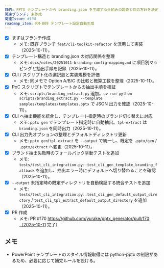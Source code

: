 ```yaml
---
目的: PPTX テンプレートから branding.json を生成する仕組みの調査と対応方針を決定する
関連ブランチ: 未作成
関連Issue: #134
roadmap_item: RM-009 テンプレート設定自動生成
---
```


- [x] まずはブランチ作成
  - メモ: 既存ブランチ `feat/cli-toolkit-refactor` を流用して実装（2025-10-11）。
- [x] テンプレート構造と branding.json の対応関係を整理
  - メモ: `docs/notes/20251011-branding-config-mapping.md` に項目別マッピングと抽出手順を記録（2025-10-11）。
- [x] CLI / スクリプト化の選択肢と実装規模を評価
  - メモ: 同メモで Option A/B/C の比較と概算工数を整理（2025-10-11）。
- [x] PoC スクリプトでテンプレートからの抽出手順を検証
  - メモ: `scripts/branding_extract.py` 追加。`uv run python scripts/branding_extract.py --template samples/templates/templates.pptx` で JSON 出力を確認（2025-10-11）。
- [x] CLI へ抽出機能を統合し、テンプレート指定時のブランド切り替えに対応
  - メモ: `pptx gen` でテンプレート指定時に自動抽出。`tpl-extract` は `branding.json` を同時出力（2025-10-11）。
- [x] CLI 出力先オプションの整理とデフォルトディレクトリ更新
  - メモ: `pptx gen`/`tpl-extract` を `--output` で統一し、既定を `.pptx/gen` / `.pptx/extract` へ変更（2025-10-11）。
- [x] ブランド抽出失敗時のフォールバック挙動テストを追加
  - メモ: `tests/test_cli_integration.py::test_cli_gen_template_branding_fallback` を追加し、抽出エラー時にデフォルトへ切り替わることを確認（2025-10-11）。
- [x] `--output` 未指定時の既定ディレクトリを自動検証する統合テストを追加
  - メモ: `tests/test_cli_integration.py::test_cli_gen_default_output_directory` / `test_cli_tpl_extract_default_output_directory` を追加（2025-10-11）。
- [x] PR 作成
  - メモ: PR #170 https://github.com/yurake/pptx_generator/pull/170（2025-10-11 完了）

## メモ
- PowerPoint テンプレートのスタイル情報取得には python-pptx の制限があるため、必要に応じて補完ルールを設ける。
